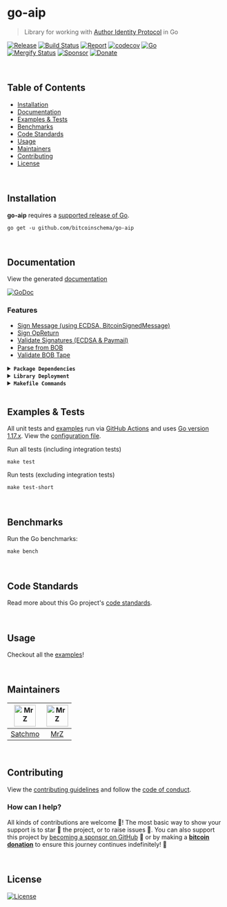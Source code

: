 # go-aip
> Library for working with [Author Identity Protocol](https://github.com/BitcoinFiles/AUTHOR_IDENTITY_PROTOCOL) in Go

[![Release](https://img.shields.io/github/release-pre/BitcoinSchema/go-aip.svg?logo=github&style=flat&v=3)](https://github.com/BitcoinSchema/go-aip/releases)
[![Build Status](https://img.shields.io/github/actions/workflow/status/BitcoinSchema/go-aip/run-tests.yml?branch=master&logo=github&v=3)](https://github.com/BitcoinSchema/go-aip/actions)
[![Report](https://goreportcard.com/badge/github.com/BitcoinSchema/go-aip?style=flat&v=3)](https://goreportcard.com/report/github.com/BitcoinSchema/go-aip)
[![codecov](https://codecov.io/gh/BitcoinSchema/go-aip/branch/master/graph/badge.svg?v=3)](https://codecov.io/gh/BitcoinSchema/go-aip)
[![Go](https://img.shields.io/github/go-mod/go-version/BitcoinSchema/go-aip?v=3)](https://golang.org/)
<br>
[![Mergify Status](https://img.shields.io/endpoint.svg?url=https://api.mergify.com/v1/badges/BitcoinSchema/go-aip&style=flat&v=3)](https://mergify.io)
[![Sponsor](https://img.shields.io/badge/sponsor-BitcoinSchema-181717.svg?logo=github&style=flat&v=3)](https://github.com/sponsors/BitcoinSchema)
[![Donate](https://img.shields.io/badge/donate-bitcoin-ff9900.svg?logo=bitcoin&style=flat&v=3)](https://gobitcoinsv.com/#sponsor?utm_source=github&utm_medium=sponsor-link&utm_campaign=go-aip&utm_term=go-aip&utm_content=go-aip)

<br/>

## Table of Contents
- [Installation](#installation)
- [Documentation](#documentation)
- [Examples & Tests](#examples--tests)
- [Benchmarks](#benchmarks)
- [Code Standards](#code-standards)
- [Usage](#usage)
- [Maintainers](#maintainers)
- [Contributing](#contributing)
- [License](#license)

<br/>

## Installation

**go-aip** requires a [supported release of Go](https://golang.org/doc/devel/release.html#policy).
```shell script
go get -u github.com/bitcoinschema/go-aip
```

<br/>

## Documentation
View the generated [documentation](https://pkg.go.dev/github.com/bitcoinschema/go-aip)

[![GoDoc](https://godoc.org/github.com/bitcoinschema/go-aip?status.svg&style=flat)](https://pkg.go.dev/github.com/bitcoinschema/go-aip)

### Features
- [Sign Message (using ECDSA, BitcoinSignedMessage)](aip.go)
- [Sign OpReturn](aip.go)
- [Validate Signatures (ECDSA & Paymail)](aip.go)
- [Parse from BOB](bob.go)
- [Validate BOB Tape](bob.go)

<details>
<summary><strong><code>Package Dependencies</code></strong></summary>
<br/>

- [bitcoinschema/go-bitcoin](https://github.com/bitcoinschema/go-bitcoin)
- [bitcoinschema/go-bob](https://github.com/bitcoinschema/go-bob)
- [libsv/go-bt](https://github.com/libsv/go-bt)
</details>

<details>
<summary><strong><code>Library Deployment</code></strong></summary>
<br/>

[goreleaser](https://github.com/goreleaser/goreleaser) for easy binary or library deployment to Github and can be installed via: `brew install goreleaser`.

The [.goreleaser.yml](.goreleaser.yml) file is used to configure [goreleaser](https://github.com/goreleaser/goreleaser).

Use `make release-snap` to create a snapshot version of the release, and finally `make release` to ship to production.
</details>

<details>
<summary><strong><code>Makefile Commands</code></strong></summary>
<br/>

View all `makefile` commands
```shell script
make help
```

List of all current commands:
```text
all                   Runs multiple commands
clean                 Remove previous builds and any test cache data
clean-mods            Remove all the Go mod cache
coverage              Shows the test coverage
diff                  Show the git diff
generate              Runs the go generate command in the base of the repo
godocs                Sync the latest tag with GoDocs
help                  Show this help message
install               Install the application
install-go            Install the application (Using Native Go)
install-releaser      Install the GoReleaser application
lint                  Run the golangci-lint application (install if not found)
release               Full production release (creates release in Github)
release               Runs common.release then runs godocs
release-snap          Test the full release (build binaries)
release-test          Full production test release (everything except deploy)
replace-version       Replaces the version in HTML/JS (pre-deploy)
tag                   Generate a new tag and push (tag version=0.0.0)
tag-remove            Remove a tag if found (tag-remove version=0.0.0)
tag-update            Update an existing tag to current commit (tag-update version=0.0.0)
test                  Runs lint and ALL tests
test-ci               Runs all tests via CI (exports coverage)
test-ci-no-race       Runs all tests via CI (no race) (exports coverage)
test-ci-short         Runs unit tests via CI (exports coverage)
test-no-lint          Runs just tests
test-short            Runs vet, lint and tests (excludes integration tests)
test-unit             Runs tests and outputs coverage
uninstall             Uninstall the application (and remove files)
update-linter         Update the golangci-lint package (macOS only)
vet                   Run the Go vet application
```
</details>

<br/>

## Examples & Tests
All unit tests and [examples](examples) run via [GitHub Actions](https://github.com/BitcoinSchema/go-aip/actions) and
uses [Go version 1.17.x](https://golang.org/doc/go1.17). View the [configuration file](.github/workflows/run-tests.yml).

Run all tests (including integration tests)
```shell script
make test
```

Run tests (excluding integration tests)
```shell script
make test-short
```

<br/>

## Benchmarks
Run the Go benchmarks:
```shell script
make bench
```

<br/>

## Code Standards
Read more about this Go project's [code standards](.github/CODE_STANDARDS.md).

<br/>

## Usage
Checkout all the [examples](examples)!

<br/>

## Maintainers
| [<img src="https://github.com/rohenaz.png" height="50" alt="MrZ" />](https://github.com/rohenaz) | [<img src="https://github.com/mrz1836.png" height="50" alt="MrZ" />](https://github.com/mrz1836) |
|:------------------------------------------------------------------------------------------------:|:------------------------------------------------------------------------------------------------:|
|                              [Satchmo](https://github.com/rohenaz)                               |                                [MrZ](https://github.com/mrz1836)                                 |

<br/>

## Contributing

View the [contributing guidelines](.github/CONTRIBUTING.md) and follow the [code of conduct](.github/CODE_OF_CONDUCT.md).

### How can I help?
All kinds of contributions are welcome :raised_hands:!
The most basic way to show your support is to star :star2: the project, or to raise issues :speech_balloon:.
You can also support this project by [becoming a sponsor on GitHub](https://github.com/sponsors/BitcoinSchema) :clap:
or by making a [**bitcoin donation**](https://gobitcoinsv.com/#sponsor?utm_source=github&utm_medium=sponsor-link&utm_campaign=go-aip&utm_term=go-aip&utm_content=go-aip) to ensure this journey continues indefinitely! :rocket:

<br/>

## License

[![License](https://img.shields.io/github/license/BitcoinSchema/go-aip.svg?style=flat&v=3)](LICENSE)
